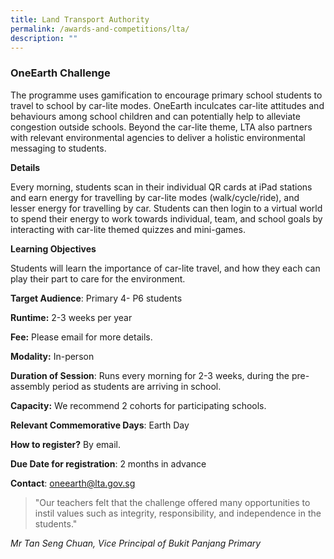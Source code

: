 ```yaml
---
title: Land Transport Authority
permalink: /awards-and-competitions/lta/
description: ""
---
```

### OneEarth Challenge
The programme uses gamification to encourage primary school students to travel to school by car-lite modes. OneEarth inculcates car-lite attitudes and behaviours among school children and can potentially help to alleviate congestion outside schools. Beyond the car-lite theme, LTA also partners with relevant environmental agencies to deliver a holistic environmental messaging to students.

**Details**

Every morning, students scan in their individual QR cards at iPad stations and earn energy for travelling by car-lite modes (walk/cycle/ride), and lesser energy for travelling by car. Students can then login to a virtual world to spend their energy to work towards individual, team, and school goals by interacting with car-lite themed quizzes and mini-games.

**Learning Objectives**

Students will learn the importance of car-lite travel, and how they each can play their part to care for the environment.

**Target Audience**: Primary 4- P6 students

**Runtime:** 2-3 weeks per year

**Fee:** Please email for more details.

**Modality:** In-person

**Duration of Session**: Runs every morning for 2-3 weeks, during the pre-assembly period as students are arriving in school.

**Capacity:** We recommend 2 cohorts for participating schools.

**Relevant Commemorative Days**: Earth Day

**How to register?** By email.

**Due Date for registration**: 2 months in advance

**Contact**: oneearth@lta.gov.sg

> "Our teachers felt that the challenge offered many opportunities to instil values such as integrity, responsibility, and independence in the students."

*Mr Tan Seng Chuan, Vice Principal of Bukit Panjang Primary*
